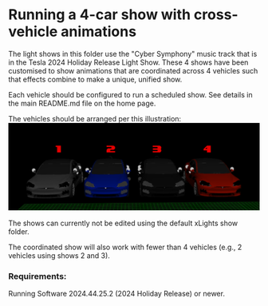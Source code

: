 # **Running a 4-car show with cross-vehicle animations**

The light shows in this folder use the "Cyber Symphony" music track that is in the Tesla 2024 Holiday Release Light Show.
These 4 shows have been customised to show animations that are coordinated across 4 vehicles such that effects combine to make a unique, unified show.

Each vehicle should be configured to run a scheduled show. See details in the main README.md file on the home page.

The vehicles should be arranged per this illustration:
![Car Setup Graphic](Car_setup.png)

The shows can currently not be edited using the default xLights show folder.

The coordinated show will also work with fewer than 4 vehicles (e.g., 2 vehicles using shows 2 and 3).

### Requirements:
Running Software 2024.44.25.2 (2024 Holiday Release) or newer.
